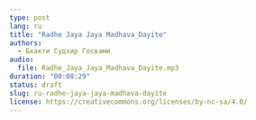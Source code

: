 ```yaml
---
type: post
lang: ru
title: "Radhe Jaya Jaya Madhava_Dayite"
authors:
  - Бхакти Судхир Госвами
audio:
  file: Radhe_Jaya_Jaya_Madhava_Dayite.mp3
duration: "00:08:29"
status: draft
slug: ru-radhe-jaya-jaya-madhava-dayite
license: https://creativecommons.org/licenses/by-nc-sa/4.0/
---
```


